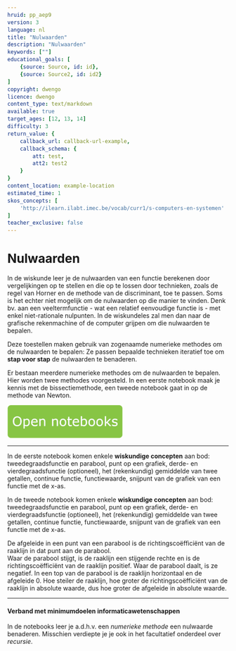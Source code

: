 ```yaml
---
hruid: pp_aep9
version: 3
language: nl
title: "Nulwaarden"
description: "Nulwaarden"
keywords: [""]
educational_goals: [
    {source: Source, id: id}, 
    {source: Source2, id: id2}
]
copyright: dwengo
licence: dwengo
content_type: text/markdown
available: true
target_ages: [12, 13, 14]
difficulty: 3
return_value: {
    callback_url: callback-url-example,
    callback_schema: {
        att: test,
        att2: test2
    }
}
content_location: example-location
estimated_time: 1
skos_concepts: [
    'http://ilearn.ilabt.imec.be/vocab/curr1/s-computers-en-systemen'
]
teacher_exclusive: false
---
```


# Nulwaarden 

In de wiskunde leer je de nulwaarden van een functie berekenen door vergelijkingen op te stellen en die op te lossen door technieken, zoals de regel van Horner en de methode van de discriminant, toe te passen. Soms is het echter niet mogelijk om de nulwaarden op die manier te vinden. Denk bv. aan een veeltermfunctie - wat een relatief eenvoudige functie is - met enkel niet-rationale nulpunten. In de wiskundeles zal men dan naar de grafische rekenmachine of de computer grijpen om die nulwaarden te bepalen.

Deze toestellen maken gebruik van zogenaamde numerieke methodes om de nulwaarden te bepalen: Ze passen bepaalde technieken iteratief toe om **stap voor stap** de nulwaarden te benaderen.  

Er bestaan meerdere numerieke methodes om de nulwaarden te bepalen. <br>
Hier worden twee methodes voorgesteld. In een eerste notebook maak je kennis met de bissectiemethode, een tweede notebook gaat in op de methode van Newton.   

[![](embed/Knop.png "Knop")](https://kiks.ilabt.imec.be/jupyterhub/?id=6520 "Nulwaarden numeriek bepalen")

---------
In de eerste notebook komen enkele **wiskundige concepten** aan bod: tweedegraadsfunctie en parabool, punt op een grafiek, derde- en vierdegraadsfunctie (optioneel), het (rekenkundig) gemiddelde van twee getallen, continue functie, functiewaarde, snijpunt van de grafiek van een functie met de x-as.

In de tweede notebook komen enkele **wiskundige concepten** aan bod: tweedegraadsfunctie en parabool, punt op een grafiek, derde- en vierdegraadsfunctie (optioneel), het (rekenkundig) gemiddelde van twee getallen, continue functie, functiewaarde, snijpunt van de grafiek van een functie met de x-as.

De afgeleide in een punt van een parabool is de richtingscoëfficiënt van de raaklijn in dat punt aan de parabool.<br>
Waar de parabool stijgt, is de raaklijn een stijgende rechte en is de richtingscoëfficiënt van de raaklijn positief. Waar de parabool daalt, is ze negatief.
In een top van de parabool is de raaklijn horizontaal en de afgeleide 0.
Hoe steiler de raaklijn, hoe groter de richtingscoëfficiënt van de raaklijn in absolute waarde, dus hoe groter de afgeleide in absolute waarde.
 

---------
#### Verband met minimumdoelen informaticawetenschappen
In de notebooks leer je a.d.h.v. een *numerieke methode* een nulwaarde benaderen. 
Misschien verdiepte je je ook in het facultatief onderdeel over *recursie*.

